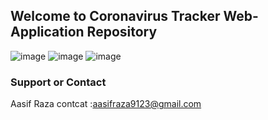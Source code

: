 ## Welcome to Coronavirus Tracker Web-Application Repository
![image](https://user-images.githubusercontent.com/50637795/119052729-a829ef00-b9e2-11eb-93ef-dc1e36e57c4f.png)
![image](https://user-images.githubusercontent.com/50637795/119053071-30a88f80-b9e3-11eb-8733-a708149387df.png)
![image](https://user-images.githubusercontent.com/50637795/119052912-ecb58a80-b9e2-11eb-99cb-e618c8d2ce91.png)




























### Support or Contact
Aasif Raza
contcat :aasifraza9123@gmail.com
